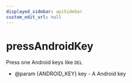 ```yaml
---
displayed_sidebar: apiSidebar
custom_edit_url: null
---
```

# pressAndroidKey

Press one Android keys like `DEL`

   * @param {ANDROID_KEY} key - A Android key
